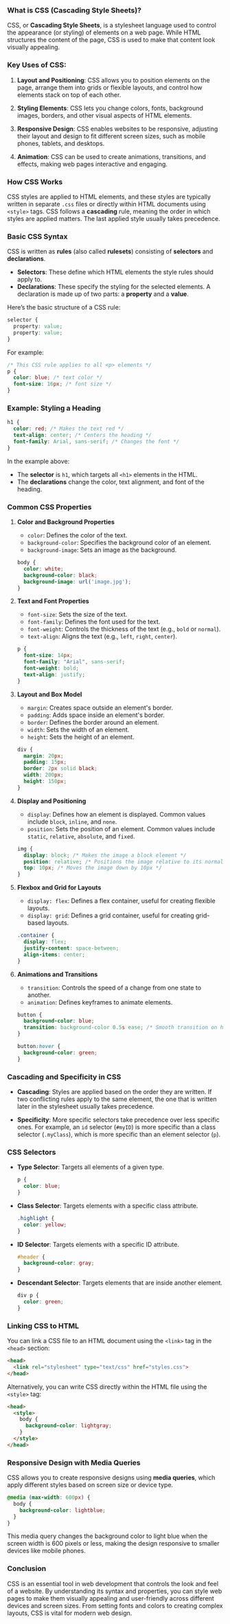 ### What is CSS (Cascading Style Sheets)?

CSS, or **Cascading Style Sheets**, is a stylesheet language used to control the appearance (or styling) of elements on a web page. While HTML structures the content of the page, CSS is used to make that content look visually appealing.

### Key Uses of CSS:
1. **Layout and Positioning**: CSS allows you to position elements on the page, arrange them into grids or flexible layouts, and control how elements stack on top of each other.
   
2. **Styling Elements**: CSS lets you change colors, fonts, background images, borders, and other visual aspects of HTML elements.

3. **Responsive Design**: CSS enables websites to be responsive, adjusting their layout and design to fit different screen sizes, such as mobile phones, tablets, and desktops.

4. **Animation**: CSS can be used to create animations, transitions, and effects, making web pages interactive and engaging.

### How CSS Works
CSS styles are applied to HTML elements, and these styles are typically written in separate `.css` files or directly within HTML documents using `<style>` tags. CSS follows a **cascading** rule, meaning the order in which styles are applied matters. The last applied style usually takes precedence.

### Basic CSS Syntax

CSS is written as **rules** (also called **rulesets**) consisting of **selectors** and **declarations**. 

- **Selectors**: These define which HTML elements the style rules should apply to.
- **Declarations**: These specify the styling for the selected elements. A declaration is made up of two parts: a **property** and a **value**.

Here’s the basic structure of a CSS rule:

```css
selector {
  property: value;
  property: value;
}
```

For example:

```css
/* This CSS rule applies to all <p> elements */
p {
  color: blue; /* text color */
  font-size: 16px; /* font size */
}
```

### Example: Styling a Heading

```css
h1 {
  color: red; /* Makes the text red */
  text-align: center; /* Centers the heading */
  font-family: Arial, sans-serif; /* Changes the font */
}
```

In the example above:
- The **selector** is `h1`, which targets all `<h1>` elements in the HTML.
- The **declarations** change the color, text alignment, and font of the heading.

### Common CSS Properties

1. **Color and Background Properties**
   - `color`: Defines the color of the text.
   - `background-color`: Specifies the background color of an element.
   - `background-image`: Sets an image as the background.

   ```css
   body {
     color: white;
     background-color: black;
     background-image: url('image.jpg');
   }
   ```

2. **Text and Font Properties**
   - `font-size`: Sets the size of the text.
   - `font-family`: Defines the font used for the text.
   - `font-weight`: Controls the thickness of the text (e.g., `bold` or `normal`).
   - `text-align`: Aligns the text (e.g., `left`, `right`, `center`).

   ```css
   p {
     font-size: 14px;
     font-family: "Arial", sans-serif;
     font-weight: bold;
     text-align: justify;
   }
   ```

3. **Layout and Box Model**
   - `margin`: Creates space outside an element's border.
   - `padding`: Adds space inside an element's border.
   - `border`: Defines the border around an element.
   - `width`: Sets the width of an element.
   - `height`: Sets the height of an element.

   ```css
   div {
     margin: 20px;
     padding: 15px;
     border: 2px solid black;
     width: 200px;
     height: 150px;
   }
   ```

4. **Display and Positioning**
   - `display`: Defines how an element is displayed. Common values include `block`, `inline`, and `none`.
   - `position`: Sets the position of an element. Common values include `static`, `relative`, `absolute`, and `fixed`.

   ```css
   img {
     display: block; /* Makes the image a block element */
     position: relative; /* Positions the image relative to its normal position */
     top: 10px; /* Moves the image down by 10px */
   }
   ```

5. **Flexbox and Grid for Layouts**
   - `display: flex`: Defines a flex container, useful for creating flexible layouts.
   - `display: grid`: Defines a grid container, useful for creating grid-based layouts.

   ```css
   .container {
     display: flex;
     justify-content: space-between;
     align-items: center;
   }
   ```

6. **Animations and Transitions**
   - `transition`: Controls the speed of a change from one state to another.
   - `animation`: Defines keyframes to animate elements.

   ```css
   button {
     background-color: blue;
     transition: background-color 0.5s ease; /* Smooth transition on hover */
   }

   button:hover {
     background-color: green;
   }
   ```

### Cascading and Specificity in CSS

- **Cascading**: Styles are applied based on the order they are written. If two conflicting rules apply to the same element, the one that is written later in the stylesheet usually takes precedence.
  
- **Specificity**: More specific selectors take precedence over less specific ones. For example, an `id` selector (`#myID`) is more specific than a class selector (`.myClass`), which is more specific than an element selector (`p`).

### CSS Selectors

- **Type Selector**: Targets all elements of a given type.
  ```css
  p {
    color: blue;
  }
  ```

- **Class Selector**: Targets elements with a specific class attribute.
  ```css
  .highlight {
    color: yellow;
  }
  ```

- **ID Selector**: Targets elements with a specific ID attribute.
  ```css
  #header {
    background-color: gray;
  }
  ```

- **Descendant Selector**: Targets elements that are inside another element.
  ```css
  div p {
    color: green;
  }
  ```

### Linking CSS to HTML

You can link a CSS file to an HTML document using the `<link>` tag in the `<head>` section:

```html
<head>
  <link rel="stylesheet" type="text/css" href="styles.css">
</head>
```

Alternatively, you can write CSS directly within the HTML file using the `<style>` tag:

```html
<head>
  <style>
    body {
      background-color: lightgray;
    }
  </style>
</head>
```

### Responsive Design with Media Queries

CSS allows you to create responsive designs using **media queries**, which apply different styles based on screen size or device type.

```css
@media (max-width: 600px) {
  body {
    background-color: lightblue;
  }
}
```

This media query changes the background color to light blue when the screen width is 600 pixels or less, making the design responsive to smaller devices like mobile phones.

### Conclusion

CSS is an essential tool in web development that controls the look and feel of a website. By understanding its syntax and properties, you can style web pages to make them visually appealing and user-friendly across different devices and screen sizes. From setting fonts and colors to creating complex layouts, CSS is vital for modern web design.